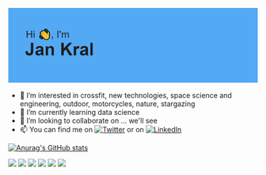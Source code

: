 ![](header.png)

- 👀 I’m interested in crossfit, new technologies, space science and engineering, outdoor, motorcycles, nature, stargazing
- 🌱 I’m currently learning data science
- 💞️ I’m looking to collaborate on ... we'll see
- 📫 You can find me on [![Twitter][1.2]][1] or on [![LinkedIn][2.2]][2]

<!-- Icons -->
[1.2]: http://i.imgur.com/wWzX9uB.png (twitter icon without padding)
[2.2]: https://raw.githubusercontent.com/MartinHeinz/MartinHeinz/master/linkedin-3-16.png (LinkedIn icon without padding)
<!-- Links to your social media accounts -->
[1]: https://twitter.com/jan_krl
[2]: https://www.linkedin.com/in/jan-kral-77b33b135/

[![Anurag's GitHub stats](https://github-readme-stats.vercel.app/api?username=jankrl&show_icons=true)](https://github.com/anuraghazra/github-readme-stats)

![](https://img.shields.io/badge/language-Python-%233776AB?style=for-the-badge&logo=python)
![](https://img.shields.io/badge/lib-Pandas-%23F37626?style=for-the-badge&logo=pandas)
![](https://img.shields.io/badge/lib-Numpy-%23013243?style=for-the-badge&logo=numpy)
![](https://img.shields.io/badge/tool-Jupyter-%23150458?style=for-the-badge&logo=jupyter)
![](https://img.shields.io/badge/OS-Windows-%230078D6?style=for-the-badge&logo=windows)
![](https://img.shields.io/badge/OS-Ubuntu-%23E95420?style=for-the-badge&logo=ubuntu)
